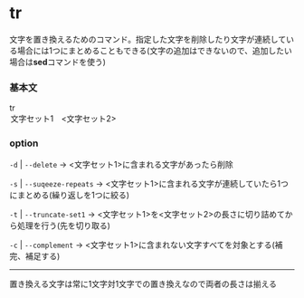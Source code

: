 # tr

文字を置き換えるためのコマンド。指定した文字を削除したり文字が連続している場合には1つにまとめることもできる(文字の追加はできないので、追加したい場合は**sed**コマンドを使う)

### 基本文

tr <option> 文字セット1　<文字セット2>

### option

`-d` | `--delete` -> <文字セット1>に含まれる文字があったら削除

`-s` | `--suqeeze-repeats` -> <文字セット1>に含まれる文字が連続していたら1つにまとめる(繰り返しを1つに絞る)

`-t` | `--truncate-set1` -> <文字セット1>を<文字セット2>の長さに切り詰めてから処理を行う(先を切り取る)

`-c` | `--complement` -> <文字セット1>に含まれない文字すべてを対象とする(補完、補足する)

---

置き換える文字は常に1文字対1文字での置き換えなので両者の長さは揃える
